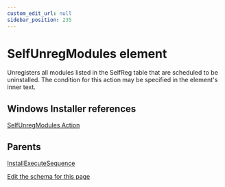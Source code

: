 ```yaml
---
custom_edit_url: null
sidebar_position: 235
---
```

# SelfUnregModules element
Unregisters all modules listed in the SelfReg table that are scheduled to be uninstalled. The condition for this action may be specified in the element's inner text.

## Windows Installer references
[SelfUnregModules Action](https://docs.microsoft.com/en-us/windows/win32/msi/selfunregmodules-action)

## Parents
[InstallExecuteSequence](installexecutesequence.md)

[Edit the schema for this page](https://github.com/wixtoolset/web/blob/master/src/xsd4/wix.xsd)